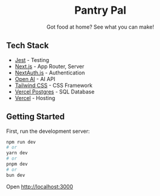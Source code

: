 <h1 align="center">Pantry Pal</h1>

<p align="center">
  Got food at home? See what you can make!
</p>

## Tech Stack

- [Jest](https://jestjs.io/docs) - Testing
- [Next.js](https://nextjs.org/docs/app) - App Router, Server
- [NextAuth.js](https://next-auth.js.org) - Authentication
- [Open AI](https://platform.openai.com/docs) - AI API
- [Tailwind CSS](https://tailwindcss.com/docs) - CSS Framework
- [Vercel Postgres](https://vercel.com/storage/postgres) - SQL Database
- [Vercel](https://vercel.com/) - Hosting

## Getting Started

First, run the development server:

```bash
npm run dev
# or
yarn dev
# or
pnpm dev
# or
bun dev
```

Open [http://localhost:3000](http://localhost:3000)
